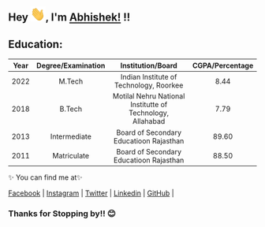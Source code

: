 ## Hey <img src="https://raw.githubusercontent.com/parth-27/parth-27/master/Hi.gif" width="30px">, I'm [Abhishek!](https://github.com/aslimundel) !!



## Education: 

| Year      | Degree/Examination |        Institution/Board       | CGPA/Percentage |
| :---:        |    :----:   |          :---: | :---: |
| 2022      | M.Tech       | Indian Institute of Technology, Roorkee  | 8.44 |
| 2018   | B.Tech        | Motilal Nehru National Institutte of Technology, Allahabad  | 7.79 |
| 2013      | Intermediate       | Board of Secondary Educatioon Rajasthan  | 89.60 |
| 2011      | Matriculate       | Board of Secondary Educatioon Rajasthan | 88.50 |


<!--
**aslimundel/aslimundel** is a ✨ _special_ ✨ repository because its `README.md` (this file) appears on your GitHub profile.

Here are some ideas to get you started:

- 🔭 I’m currently working on ...
- 🌱 I’m currently learning ...
- 👯 I’m looking to collaborate on ...
- 🤔 I’m looking for help with ...
- 💬 Ask me about ...
- 📫 How to reach me: ...
- 😄 Pronouns: ...
- ⚡ Fun fact: ...
-->

✨ You can find me at✨

[Facebook](https://www.facebook.com/Aslimundel/) |  [Instagram](https://www.instagram.com/asli_mundel/) | [Twitter](https://twitter.com/asli_mundel) | [Linkedin](https://www.linkedin.com/in/aslimundel/) | [GitHub](https://github.com/aslimundel) |

    
  
   


### Thanks for Stopping by!! 😊
